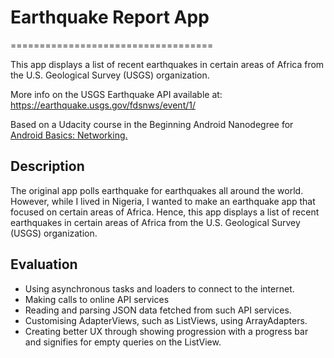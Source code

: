 # Earthquake Report App
===================================

This app displays a list of recent earthquakes in certain areas of Africa from the U.S. Geological Survey (USGS) organization.

More info on the USGS Earthquake API available at:
https://earthquake.usgs.gov/fdsnws/event/1/

Based on a Udacity course in the Beginning Android Nanodegree for [Android Basics: Networking.](https://classroom.udacity.com/courses/ud843)

## Description 
The original app polls earthquake for earthquakes all around the world. However, while I lived in Nigeria, I wanted to make an earthquake app  that focused on certain areas of 
Africa. Hence, this app displays a list of recent earthquakes in certain areas of Africa from the U.S. Geological Survey (USGS) organization.

## Evaluation
+ Using asynchronous tasks and loaders to connect to the internet.
+ Making calls to online API services
+ Reading and parsing JSON data fetched from such API services.
+ Customising AdapterViews, such as ListViews, using ArrayAdapters.
+ Creating better UX through showing progression with a progress bar and signifies for empty queries on the ListView.

[//]: Screenshots 
[//]: <img src="https://github.com/mohammed2571994/quake-report-app/blob/master/screenshots/normal.png" width="480" hieght="854">
[//]: <img src="https://github.com/mohammed2571994/quake-report-app/blob/master/screenshots/loading.png" width="480" hieght="854">
[//]: <img src="https://github.com/mohammed2571994/quake-report-app/blob/master/screenshots/no_internet.png" width="480" hieght="854">
